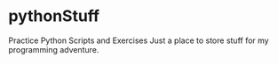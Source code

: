 # pythonStuff
Practice Python Scripts and Exercises
Just a place to store stuff for my programming adventure.
